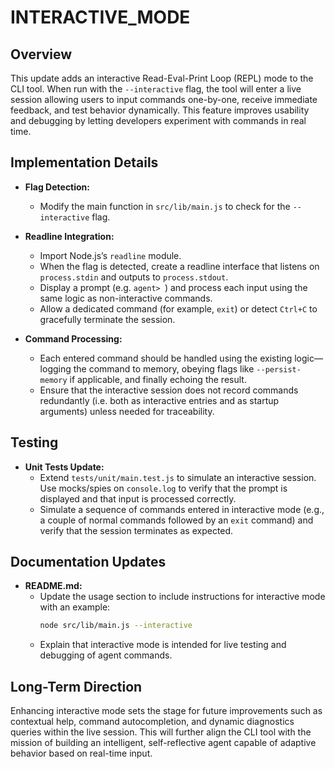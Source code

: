 # INTERACTIVE_MODE

## Overview
This update adds an interactive Read-Eval-Print Loop (REPL) mode to the CLI tool. When run with the `--interactive` flag, the tool will enter a live session allowing users to input commands one-by-one, receive immediate feedback, and test behavior dynamically. This feature improves usability and debugging by letting developers experiment with commands in real time.

## Implementation Details
- **Flag Detection:**
  - Modify the main function in `src/lib/main.js` to check for the `--interactive` flag.

- **Readline Integration:**
  - Import Node.js’s `readline` module.
  - When the flag is detected, create a readline interface that listens on `process.stdin` and outputs to `process.stdout`.
  - Display a prompt (e.g. `agent> `) and process each input using the same logic as non-interactive commands.
  - Allow a dedicated command (for example, `exit`) or detect `Ctrl+C` to gracefully terminate the session.

- **Command Processing:**
  - Each entered command should be handled using the existing logic—logging the command to memory, obeying flags like `--persist-memory` if applicable, and finally echoing the result.
  - Ensure that the interactive session does not record commands redundantly (i.e. both as interactive entries and as startup arguments) unless needed for traceability.

## Testing
- **Unit Tests Update:**
  - Extend `tests/unit/main.test.js` to simulate an interactive session. Use mocks/spies on `console.log` to verify that the prompt is displayed and that input is processed correctly.
  - Simulate a sequence of commands entered in interactive mode (e.g., a couple of normal commands followed by an `exit` command) and verify that the session terminates as expected.

## Documentation Updates
- **README.md:**
  - Update the usage section to include instructions for interactive mode with an example:
    ```bash
    node src/lib/main.js --interactive
    ```
  - Explain that interactive mode is intended for live testing and debugging of agent commands.

## Long-Term Direction
Enhancing interactive mode sets the stage for future improvements such as contextual help, command autocompletion, and dynamic diagnostics queries within the live session. This will further align the CLI tool with the mission of building an intelligent, self-reflective agent capable of adaptive behavior based on real-time input.
